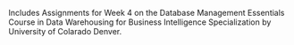 Includes Assignments for Week 4 on the Database Management Essentials Course in Data Warehousing for Business Intelligence Specialization by University of Colarado Denver.